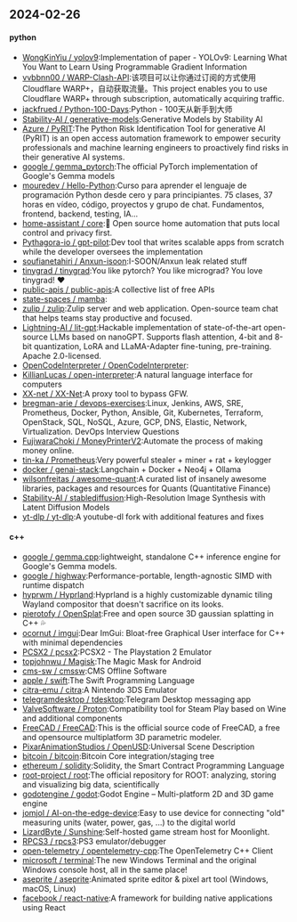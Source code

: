 ## 2024-02-26

#### python
* [WongKinYiu / yolov9](https://github.com/WongKinYiu/yolov9):Implementation of paper - YOLOv9: Learning What You Want to Learn Using Programmable Gradient Information
* [vvbbnn00 / WARP-Clash-API](https://github.com/vvbbnn00/WARP-Clash-API):该项目可以让你通过订阅的方式使用Cloudflare WARP+，自动获取流量。This project enables you to use Cloudflare WARP+ through subscription, automatically acquiring traffic.
* [jackfrued / Python-100-Days](https://github.com/jackfrued/Python-100-Days):Python - 100天从新手到大师
* [Stability-AI / generative-models](https://github.com/Stability-AI/generative-models):Generative Models by Stability AI
* [Azure / PyRIT](https://github.com/Azure/PyRIT):The Python Risk Identification Tool for generative AI (PyRIT) is an open access automation framework to empower security professionals and machine learning engineers to proactively find risks in their generative AI systems.
* [google / gemma_pytorch](https://github.com/google/gemma_pytorch):The official PyTorch implementation of Google's Gemma models
* [mouredev / Hello-Python](https://github.com/mouredev/Hello-Python):Curso para aprender el lenguaje de programación Python desde cero y para principiantes. 75 clases, 37 horas en vídeo, código, proyectos y grupo de chat. Fundamentos, frontend, backend, testing, IA...
* [home-assistant / core](https://github.com/home-assistant/core):🏡 Open source home automation that puts local control and privacy first.
* [Pythagora-io / gpt-pilot](https://github.com/Pythagora-io/gpt-pilot):Dev tool that writes scalable apps from scratch while the developer oversees the implementation
* [soufianetahiri / Anxun-isoon](https://github.com/soufianetahiri/Anxun-isoon):I-SOON/Anxun leak related stuff
* [tinygrad / tinygrad](https://github.com/tinygrad/tinygrad):You like pytorch? You like micrograd? You love tinygrad! ❤️
* [public-apis / public-apis](https://github.com/public-apis/public-apis):A collective list of free APIs
* [state-spaces / mamba](https://github.com/state-spaces/mamba):
* [zulip / zulip](https://github.com/zulip/zulip):Zulip server and web application. Open-source team chat that helps teams stay productive and focused.
* [Lightning-AI / lit-gpt](https://github.com/Lightning-AI/lit-gpt):Hackable implementation of state-of-the-art open-source LLMs based on nanoGPT. Supports flash attention, 4-bit and 8-bit quantization, LoRA and LLaMA-Adapter fine-tuning, pre-training. Apache 2.0-licensed.
* [OpenCodeInterpreter / OpenCodeInterpreter](https://github.com/OpenCodeInterpreter/OpenCodeInterpreter):
* [KillianLucas / open-interpreter](https://github.com/KillianLucas/open-interpreter):A natural language interface for computers
* [XX-net / XX-Net](https://github.com/XX-net/XX-Net):A proxy tool to bypass GFW.
* [bregman-arie / devops-exercises](https://github.com/bregman-arie/devops-exercises):Linux, Jenkins, AWS, SRE, Prometheus, Docker, Python, Ansible, Git, Kubernetes, Terraform, OpenStack, SQL, NoSQL, Azure, GCP, DNS, Elastic, Network, Virtualization. DevOps Interview Questions
* [FujiwaraChoki / MoneyPrinterV2](https://github.com/FujiwaraChoki/MoneyPrinterV2):Automate the process of making money online.
* [tin-ka / Prometheus](https://github.com/tin-ka/Prometheus):Very powerful stealer + miner + rat + keylogger
* [docker / genai-stack](https://github.com/docker/genai-stack):Langchain + Docker + Neo4j + Ollama
* [wilsonfreitas / awesome-quant](https://github.com/wilsonfreitas/awesome-quant):A curated list of insanely awesome libraries, packages and resources for Quants (Quantitative Finance)
* [Stability-AI / stablediffusion](https://github.com/Stability-AI/stablediffusion):High-Resolution Image Synthesis with Latent Diffusion Models
* [yt-dlp / yt-dlp](https://github.com/yt-dlp/yt-dlp):A youtube-dl fork with additional features and fixes

#### c++
* [google / gemma.cpp](https://github.com/google/gemma.cpp):lightweight, standalone C++ inference engine for Google's Gemma models.
* [google / highway](https://github.com/google/highway):Performance-portable, length-agnostic SIMD with runtime dispatch
* [hyprwm / Hyprland](https://github.com/hyprwm/Hyprland):Hyprland is a highly customizable dynamic tiling Wayland compositor that doesn't sacrifice on its looks.
* [pierotofy / OpenSplat](https://github.com/pierotofy/OpenSplat):Free and open source 3D gaussian splatting in C++ 💦
* [ocornut / imgui](https://github.com/ocornut/imgui):Dear ImGui: Bloat-free Graphical User interface for C++ with minimal dependencies
* [PCSX2 / pcsx2](https://github.com/PCSX2/pcsx2):PCSX2 - The Playstation 2 Emulator
* [topjohnwu / Magisk](https://github.com/topjohnwu/Magisk):The Magic Mask for Android
* [cms-sw / cmssw](https://github.com/cms-sw/cmssw):CMS Offline Software
* [apple / swift](https://github.com/apple/swift):The Swift Programming Language
* [citra-emu / citra](https://github.com/citra-emu/citra):A Nintendo 3DS Emulator
* [telegramdesktop / tdesktop](https://github.com/telegramdesktop/tdesktop):Telegram Desktop messaging app
* [ValveSoftware / Proton](https://github.com/ValveSoftware/Proton):Compatibility tool for Steam Play based on Wine and additional components
* [FreeCAD / FreeCAD](https://github.com/FreeCAD/FreeCAD):This is the official source code of FreeCAD, a free and opensource multiplatform 3D parametric modeler.
* [PixarAnimationStudios / OpenUSD](https://github.com/PixarAnimationStudios/OpenUSD):Universal Scene Description
* [bitcoin / bitcoin](https://github.com/bitcoin/bitcoin):Bitcoin Core integration/staging tree
* [ethereum / solidity](https://github.com/ethereum/solidity):Solidity, the Smart Contract Programming Language
* [root-project / root](https://github.com/root-project/root):The official repository for ROOT: analyzing, storing and visualizing big data, scientifically
* [godotengine / godot](https://github.com/godotengine/godot):Godot Engine – Multi-platform 2D and 3D game engine
* [jomjol / AI-on-the-edge-device](https://github.com/jomjol/AI-on-the-edge-device):Easy to use device for connecting "old" measuring units (water, power, gas, ...) to the digital world
* [LizardByte / Sunshine](https://github.com/LizardByte/Sunshine):Self-hosted game stream host for Moonlight.
* [RPCS3 / rpcs3](https://github.com/RPCS3/rpcs3):PS3 emulator/debugger
* [open-telemetry / opentelemetry-cpp](https://github.com/open-telemetry/opentelemetry-cpp):The OpenTelemetry C++ Client
* [microsoft / terminal](https://github.com/microsoft/terminal):The new Windows Terminal and the original Windows console host, all in the same place!
* [aseprite / aseprite](https://github.com/aseprite/aseprite):Animated sprite editor & pixel art tool (Windows, macOS, Linux)
* [facebook / react-native](https://github.com/facebook/react-native):A framework for building native applications using React
